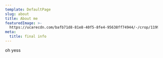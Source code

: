 ```yaml
---
template: DefaultPage
slug: about
title: About me
featuredImage: >-
  https://ucarecdn.com/bafb71d8-81e8-40f5-8fe4-95638ff74944/-/crop/1199x720/0,0/-/preview/
meta:
  title: final info
---
```

oh yess
